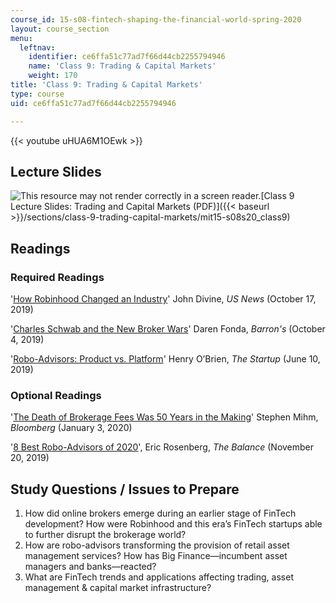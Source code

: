```yaml
---
course_id: 15-s08-fintech-shaping-the-financial-world-spring-2020
layout: course_section
menu:
  leftnav:
    identifier: ce6ffa51c77ad7f66d44cb2255794946
    name: 'Class 9: Trading & Capital Markets'
    weight: 170
title: 'Class 9: Trading & Capital Markets'
type: course
uid: ce6ffa51c77ad7f66d44cb2255794946

---
```


{{< youtube uHUA6M1OEwk >}}

Lecture Slides
--------------

![This resource may not render correctly in a screen reader.](/images/inacessible.gif)[Class 9 Lecture Slides: Trading and Capital Markets (PDF)]({{< baseurl >}}/sections/class-9-trading-capital-markets/mit15-s08s20_class9)

Readings
--------

### Required Readings

'[How Robinhood Changed an Industry](https://money.usnews.com/investing/investing-101/articles/how-robinhood-changed-an-industry)' John Divine, _US News_ (October 17, 2019)

'[Charles Schwab and the New Broker Wars](https://www.barrons.com/articles/who-will-win-the-new-broker-wars-51570233983?mod=hp_LEAD_1&mod=article_inline)' Daren Fonda, _Barron's_ (October 4, 2019)

'[Robo-Advisors: Product vs. Platform](https://medium.com/swlh/robo-advisors-product-vs-platform-92e3e0823b17)' Henry O’Brien, _The Startup_ (June 10, 2019)

### Optional Readings

'[The Death of Brokerage Fees Was 50 Years in the Making](https://www.bloomberg.com/opinion/articles/2020-01-03/how-nyse-went-from-quasi-cartel-to-zero-fee-stock-trading)' Stephen Mihm, _Bloomberg_ (January 3, 2020)

'[8 Best Robo-Advisors of 2020](https://www.thebalance.com/best-robo-advisors-4163993)', Eric Rosenberg, _The Balance_ (November 20, 2019)

Study Questions / Issues to Prepare
-----------------------------------

1.  How did online brokers emerge during an earlier stage of FinTech development? How were Robinhood and this era’s FinTech startups able to further disrupt the brokerage world?
2.  How are robo-advisors transforming the provision of retail asset management services? How has Big Finance—incumbent asset managers and banks—reacted?
3.  What are FinTech trends and applications affecting trading, asset management & capital market infrastructure?